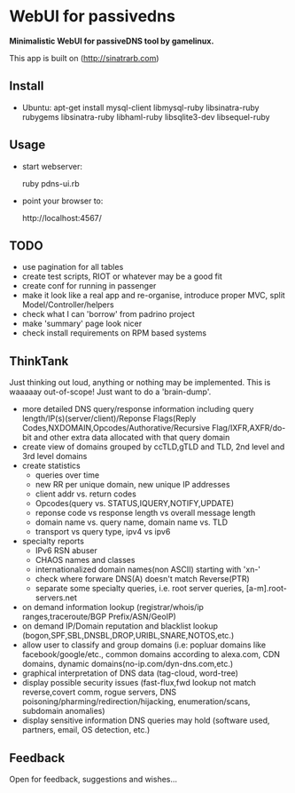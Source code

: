 # WebUI for passivedns

**Minimalistic WebUI for passiveDNS tool by gamelinux.**

This app is built on (http://sinatrarb.com)

## Install

- Ubuntu: apt-get install mysql-client libmysql-ruby libsinatra-ruby rubygems libsinatra-ruby libhaml-ruby libsqlite3-dev libsequel-ruby


## Usage

- start webserver:

    ruby pdns-ui.rb

- point your browser to:

    http://localhost:4567/


## TODO
- use pagination for all tables
- create test scripts, RIOT or whatever may be a good fit
- create conf for running in passenger
- make it look like a real app and re-organise, introduce proper MVC, split Model/Controller/helpers
- check what I can 'borrow' from padrino project
- make 'summary' page look nicer
- check install requirements on RPM based systems

## ThinkTank

Just thinking out loud, anything or nothing may be implemented.
This is waaaaay out-of-scope! Just want to do a 'brain-dump'.
 
- more detailed DNS query/response information including query length/IP(s)(server/client)/Reponse Flags(Reply Codes,NXDOMAIN,Opcodes/Authorative/Recursive Flag/IXFR,AXFR/do-bit and other extra data allocated with that query domain
- create view of domains grouped by ccTLD,gTLD and TLD, 2nd level and 3rd level domains
- create statistics
  * queries over time
  * new RR per unique domain, new unique IP addresses
  * client addr vs. return codes
  * Opcodes(query vs. STATUS,IQUERY,NOTIFY,UPDATE)
  * reponse code vs response length vs overall message length
  * domain name vs. query name, domain name vs. TLD
  * transport vs query type, ipv4 vs ipv6
- specialty reports
  * IPv6 RSN abuser
  * CHAOS names and classes 
  * internationalized domain names(non ASCII) starting with 'xn-'
  * check where forware DNS(A) doesn't match Reverse(PTR)
  * separate some specialty queries, i.e. root server queries, [a-m].root-servers.net
- on demand information lookup (registrar/whois/ip ranges,traceroute/BGP Prefix/ASN/GeoIP)
- on demand IP/Domain reputation and blacklist lookup (bogon,SPF,SBL,DNSBL,DROP,URIBL,SNARE,NOTOS,etc.)
- allow user to classify and group domains (i.e: popluar domains like facebook/google/etc., common domains according to alexa.com, CDN domains, dynamic domains(no-ip.com/dyn-dns.com,etc.)
- graphical interpretation of DNS data (tag-cloud, word-tree)
- display possible security issues (fast-flux,fwd lookup not match reverse,covert comm, rogue servers, DNS poisoning/pharming/redirection/hijacking, enumeration/scans, subdomain anomalies)
- display sensitive information DNS queries may hold (software used, partners, email, OS detection, etc.)

## Feedback

Open for feedback, suggestions and wishes...
